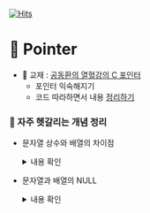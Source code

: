 [![Hits](https://hits.seeyoufarm.com/api/count/incr/badge.svg?url=https%3A%2F%2Fgithub.com%2Fejaee%2FStudy_C%2Ftree%2Fmaster%2FC-Pointer&count_bg=%2379C83D&title_bg=%23555555&icon=&icon_color=%23E7E7E7&title=hits&edge_flat=false)](https://hits.seeyoufarm.com)


# 📌 Pointer
* 📖 교재 : [공동환의 열혈강의 C 포인터](https://freelec.co.kr/lecture/%EC%97%B4%ED%98%88%EA%B0%95%EC%9D%98-c-%ED%8F%AC%EC%9D%B8%ED%84%B0/)
    * 포인터 익숙해지기
    * 코드 따라하면서 내용 [정리하기](https://github.com/Ejaeda/C_lang/tree/master/Pointer)


### 📌 자주 헷갈리는 개념 정리

-   문자열 상수와 배열의 차이점
    <details>
    <summary> 내용 확인 </summary>
    ```.c
    char *test = "abcdef";
    char test[] = "abcdef";
    ```

    "abcdef" 란?
    > 컴퓨터가 프로그램을 메모리에 로드할 때 읽기 전용 메모리에 로드되는 문자열 상수

    > abcdef 값을 저장하는 메모리의 주소 (문자열의 주소)

    문자열 상수 주소를 `포인터에 넣느냐` vs `배열에 넣느냐`
    
    - 포인터에 넣기
        ```.c
        char *test = "abcdef";
        ```

        문자열을 참조 할 수는 있지만 값을 바꾸지 못한다
        > 문자열이 저장된 메모리가 읽기 전용 메모리이기 때문

        > 원본을 그대로 가지온 격
        ```.c
        test[2] = 'x'; // error
        ```

    - 배열에 넣기
        ```.c
        char test[] = "abcdef";
        ```

        문자 배열을 문자열 상수 크기만큼 스택에 할당하고 내용을 동일하게 복사
        > 하나는 읽기 전용 메모리에, 하나는 스택에 각각 원본과 사본이 존재

        > 값을 변경할 수 있음
        ```.c
        test[2] = 'x';
        ```
    </details>


-   문자열과 배열의 NULL
    <details>
    <summary> 내용 확인 </summary>

    ```.c
    char string[13] = "hello world!";
    
    |h|e|l|l|o| |w|o|r|l|d| ! |NULL|
     0 1 2 3 4 5 6 7 8 9 10 11  12
    ```
    
    문자열은 마지막에 반드시 NULL을 넣어야 한다
    > 메모리 크기에 NULL의 자리를 반드시 포함

    문자들을 하나씩 대입하는 경우, 마지막에 반드시 널 문자를 채워야 한다
    > 널문자가 없다면 쓰레기 값을 문자열로 출력한다

    > `string[100]` 라면 `99개`의 문자를 저장할 수 있다
    
    ```.c
    int arr[100] = {}
    ```
    
    배열은 같은 타입의 변수가 여러개 필요한 경우에 사용한다
    > `arr[100]` 라면 `100개`를 저장할 수 있다
    </details>
    
